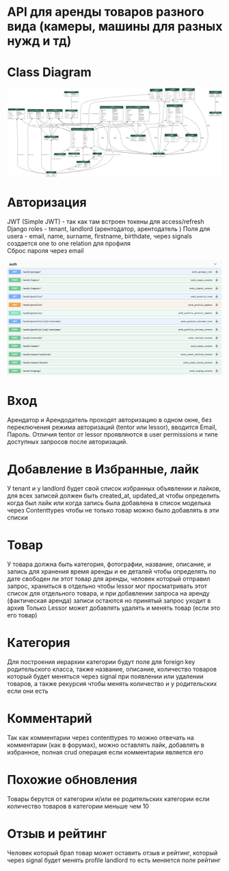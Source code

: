 
# API для аренды товаров разного вида (камеры, машины для разных нужд и тд)

# Class Diagram
![alt text](https://github.com/kazbekovbekdaulet2000/rental_api/blob/master/materials/class_diagram.png)

# Авторизация
JWT (Simple JWT) - так как там встроен токены для access/refresh
Django roles - tenant, landlord (арентодатор, арентодатель )
Поля для usera - email, name, surname, firstname, birthdate,
через signals создается one to one relation для профиля  
Сброс пароля через email

![alt text](https://github.com/kazbekovbekdaulet2000/rental_api/blob/master/materials/auth_openapi.png)

# Вход
Арендатор и Арендодатель проходят авторизацию в одном окне, без переключения режима авторизаций (tentor или lessor), вводится Email, Пароль. Отличия tentor от lessor проявляются в user permissions и типе доступных запросов после авторизаций. 

# Добавление в Избранные, лайк
У tenant и у landlord будет свой список избранных объявлении и лайков, для всех записей должен быть created_at, updated_at чтобы определить когда был лайк или когда запись была добавлена в список моделька через Contenttypes чтобы не только товар можно было добавлять в эти списки

# Товар 
У товара должна быть категория, фотографии, название, описание, и запись для хранения время аренды и ее деталей чтобы определять по дате свободен ли этот товар для аренды, человек который отправил запрос, храниться в отдельно чтобы lessor мог просматривать этот список для отдельного товара, и при добавлении запроса на аренду (фактическая аренда) записи остаются но принятый запрос уходит в архив
	Только Lessor может добавлять удалять и менять товар (если это его товар)

# Категория 
Для построения иерархии категории будут поле для foreign key родительского класса, также название, описание, количество товаров который будет меняться через signal при появлении или удалении товаров, а также рекурсия чтобы менять количество и у родительских если они есть

# Комментарий
Так как комментарии через contenttypes то можно отвечать на комментарии (как в форумах), можно оставлять лайк, добавлять в избранное, полная crud операция если комментарии является его

# Похожие обновления
Товары берутся от категории и/или ее родительских категории если количество товаров в категории меньше чем 10

# Отзыв и рейтинг
Человек который брал товар может оставить отзыв и рейтинг, который через signal будет менять profile landlord то есть меняется поле рейтинг
